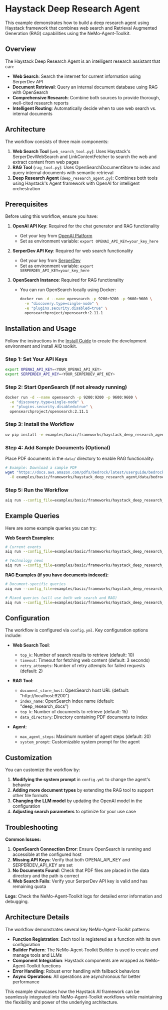 <!--
SPDX-FileCopyrightText: Copyright (c) 2025, NVIDIA CORPORATION & AFFILIATES. All rights reserved.
SPDX-License-Identifier: Apache-2.0

Licensed under the Apache License, Version 2.0 (the "License");
you may not use this file except in compliance with the License.
You may obtain a copy of the License at

http://www.apache.org/licenses/LICENSE-2.0

Unless required by applicable law or agreed to in writing, software
distributed under the License is distributed on an "AS IS" BASIS,
WITHOUT WARRANTIES OR CONDITIONS OF ANY KIND, either express or implied.
See the License for the specific language governing permissions and
limitations under the License.
-->

# Haystack Deep Research Agent

This example demonstrates how to build a deep research agent using Haystack framework  that combines web search and Retrieval Augmented Generation (RAG) capabilities using the NeMo-Agent-Toolkit.

## Overview

The Haystack Deep Research Agent is an intelligent research assistant that can:

- **Web Search**: Search the internet for current information using SerperDev API
- **Document Retrieval**: Query an internal document database using RAG with OpenSearch
- **Comprehensive Research**: Combine both sources to provide thorough, well-cited research reports
- **Intelligent Routing**: Automatically decide when to use web search vs. internal documents

## Architecture

The workflow consists of three main components:

1. **Web Search Tool** (`web_search_tool.py`): Uses Haystack's SerperDevWebSearch and LinkContentFetcher to search the web and extract content from web pages
2. **RAG Tool** (`rag_tool.py`): Uses OpenSearchDocumentStore to index and query internal documents with semantic retrieval
3. **Deep Research Agent** (`deep_research_agent.py`): Combines both tools using Haystack's Agent framework with OpenAI for intelligent orchestration

## Prerequisites

Before using this workflow, ensure you have:

1. **OpenAI API Key**: Required for the chat generator and RAG functionality
   - Get your key from [OpenAI Platform](https://platform.openai.com/api-keys)
   - Set as environment variable: `export OPENAI_API_KEY=your_key_here`

2. **SerperDev API Key**: Required for web search functionality
   - Get your key from [SerperDev](https://serper.dev/api-key)
   - Set as environment variable: `export SERPERDEV_API_KEY=your_key_here`

3. **OpenSearch Instance**: Required for RAG functionality
   - You can run OpenSearch locally using Docker:
     ```bash
     docker run -d --name opensearch -p 9200:9200 -p 9600:9600 \
       -e "discovery.type=single-node" \
       -e "plugins.security.disabled=true" \
       opensearchproject/opensearch:2.11.1
     ```

## Installation and Usage

Follow the instructions in the [Install Guide](../../../../docs/source/quick-start/installing.md#install-from-source) to create the development environment and install AIQ toolkit.

### Step 1: Set Your API Keys

```bash
export OPENAI_API_KEY=<YOUR_OPENAI_API_KEY>
export SERPERDEV_API_KEY=<YOUR_SERPERDEV_API_KEY>
```

### Step 2: Start OpenSearch (if not already running)

```bash
docker run -d --name opensearch -p 9200:9200 -p 9600:9600 \
  -e "discovery.type=single-node" \
  -e "plugins.security.disabled=true" \
  opensearchproject/opensearch:2.11.1
```

### Step 3: Install the Workflow

```bash
uv pip install -e examples/basic/frameworks/haystack_deep_research_agent
```

### Step 4: Add Sample Documents (Optional)

Place PDF documents in the `data/` directory to enable RAG functionality:

```bash
# Example: Download a sample PDF
wget "https://docs.aws.amazon.com/pdfs/bedrock/latest/userguide/bedrock-ug.pdf" \
  -O examples/basic/frameworks/haystack_deep_research_agent/data/bedrock-ug.pdf
```

### Step 5: Run the Workflow

```bash
aiq run --config_file=examples/basic/frameworks/haystack_deep_research_agent/src/aiq_haystack_deep_research_agent/configs/config.yml --input "What are the latest updates on the Artemis moon mission?"
```

## Example Queries

Here are some example queries you can try:

**Web Search Examples:**
```bash
# Current events
aiq run --config_file=examples/basic/frameworks/haystack_deep_research_agent/src/aiq_haystack_deep_research_agent/configs/config.yml --input "What are the latest developments in AI research for 2024?"

# Technology news
aiq run --config_file=examples/basic/frameworks/haystack_deep_research_agent/src/aiq_haystack_deep_research_agent/configs/config.yml --input "What are the new features in the latest Python release?"
```

**RAG Examples (if you have documents indexed):**
```bash
# Document-specific queries
aiq run --config_file=examples/basic/frameworks/haystack_deep_research_agent/src/aiq_haystack_deep_research_agent/configs/config.yml --input "What are the key features of AWS Bedrock?"

# Mixed queries (will use both web search and RAG)
aiq run --config_file=examples/basic/frameworks/haystack_deep_research_agent/src/aiq_haystack_deep_research_agent/configs/config.yml --input "How does AWS Bedrock compare to other AI platforms in 2024?"
```

## Configuration

The workflow is configured via `config.yml`. Key configuration options include:

- **Web Search Tool**:
  - `top_k`: Number of search results to retrieve (default: 10)
  - `timeout`: Timeout for fetching web content (default: 3 seconds)
  - `retry_attempts`: Number of retry attempts for failed requests (default: 2)

- **RAG Tool**:
  - `document_store_host`: OpenSearch host URL (default: "http://localhost:9200")
  - `index_name`: OpenSearch index name (default: "deep_research_docs")
  - `top_k`: Number of documents to retrieve (default: 15)
  - `data_directory`: Directory containing PDF documents to index

- **Agent**:
  - `max_agent_steps`: Maximum number of agent steps (default: 20)
  - `system_prompt`: Customizable system prompt for the agent

## Customization

You can customize the workflow by:

1. **Modifying the system prompt** in `config.yml` to change the agent's behavior
2. **Adding more document types** by extending the RAG tool to support other file formats
3. **Changing the LLM model** by updating the OpenAI model in the configuration
4. **Adjusting search parameters** to optimize for your use case

## Troubleshooting

**Common Issues:**

1. **OpenSearch Connection Error**: Ensure OpenSearch is running and accessible at the configured host
2. **Missing API Keys**: Verify that both OPENAI_API_KEY and SERPERDEV_API_KEY are set
3. **No Documents Found**: Check that PDF files are placed in the data directory and the path is correct
4. **Web Search Fails**: Verify your SerperDev API key is valid and has remaining quota

**Logs**: Check the NeMo-Agent-Toolkit logs for detailed error information and debugging.

## Architecture Details

The workflow demonstrates several key NeMo-Agent-Toolkit patterns:

- **Function Registration**: Each tool is registered as a function with its own configuration
- **Builder Pattern**: The NeMo-Agent-Toolkit Builder is used to create and manage tools and LLMs
- **Component Integration**: Haystack components are wrapped as NeMo-Agent-Toolkit functions
- **Error Handling**: Robust error handling with fallback behaviors
- **Async Operations**: All operations are asynchronous for better performance

This example showcases how the Haystack AI framework can be seamlessly integrated into NeMo-Agent-Toolkit workflows while maintaining the flexibility and power of the underlying architecture.
